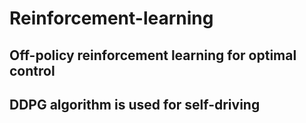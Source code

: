 # Reinforcement-learning
## Off-policy reinforcement learning for optimal control

## DDPG algorithm is used for self-driving
